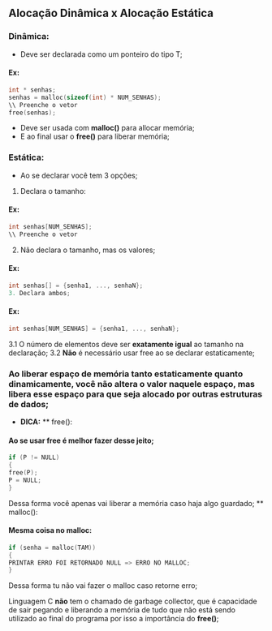 ## Alocação Dinâmica x Alocação Estática

### Dinâmica:
- Deve ser declarada como um ponteiro do tipo T;
#### Ex:
```c
int * senhas;
senhas = malloc(sizeof(int) * NUM_SENHAS);
\\ Preenche o vetor
free(senhas);
```
- Deve ser usada com __malloc()__ para allocar memória;
- E ao final usar o __free()__ para liberar memória;
### Estática:
- Ao se declarar você tem 3 opções;
1. Declara o tamanho:
#### Ex:
```c
int senhas[NUM_SENHAS];
\\ Preenche o vetor
```
2. Não declara o tamanho, mas os valores;
#### Ex:
```c
int senhas[] = {senha1, ..., senhaN};
3. Declara ambos;
```
#### Ex:
```c
int senhas[NUM_SENHAS] = {senha1, ..., senhaN};
```
3.1 O número de elementos deve ser __exatamente igual__ ao tamanho na declaração;
3.2 __Não__ é necessário usar free ao se declarar estaticamente;


### Ao liberar espaço de memória tanto estaticamente quanto dinamicamente, você __não__ altera o valor naquele espaço, mas libera esse espaço para que seja alocado por outras estruturas de dados;

* __DICA:__
** free():
#### Ao se usar free é melhor fazer desse jeito;
```c
if (P != NULL)
{
free(P);
P = NULL;
}
```
Dessa forma você apenas vai liberar a memória caso haja algo guardado;
** malloc():
#### Mesma coisa no malloc:
```c
if (senha = malloc(TAM))
{
PRINTAR ERRO FOI RETORNADO NULL => ERRO NO MALLOC;
}
```
Dessa forma tu não vai fazer o malloc caso retorne erro;

Linguagem C __não__ tem o chamado de garbage collector, que é capacidade de sair pegando e liberando a memória de tudo que não está sendo utilizado ao final do programa por isso a importância do __free()__;
